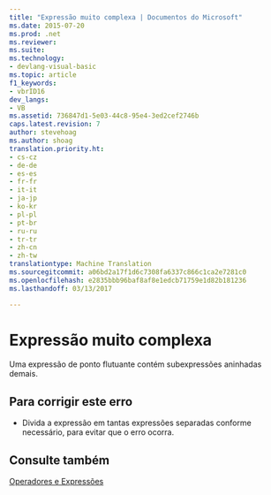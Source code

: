 ```yaml
---
title: "Expressão muito complexa | Documentos do Microsoft"
ms.date: 2015-07-20
ms.prod: .net
ms.reviewer: 
ms.suite: 
ms.technology:
- devlang-visual-basic
ms.topic: article
f1_keywords:
- vbrID16
dev_langs:
- VB
ms.assetid: 736847d1-5e03-44c8-95e4-3ed2cef2746b
caps.latest.revision: 7
author: stevehoag
ms.author: shoag
translation.priority.ht:
- cs-cz
- de-de
- es-es
- fr-fr
- it-it
- ja-jp
- ko-kr
- pl-pl
- pt-br
- ru-ru
- tr-tr
- zh-cn
- zh-tw
translationtype: Machine Translation
ms.sourcegitcommit: a06bd2a17f1d6c7308fa6337c866c1ca2e7281c0
ms.openlocfilehash: e2835bbb96baf8af8e1edcb71759e1d82b181236
ms.lasthandoff: 03/13/2017

---
```

# <a name="expression-too-complex"></a>Expressão muito complexa
Uma expressão de ponto flutuante contém subexpressões aninhadas demais.  
  
## <a name="to-correct-this-error"></a>Para corrigir este erro  
  
-   Divida a expressão em tantas expressões separadas conforme necessário, para evitar que o erro ocorra.  
  
## <a name="see-also"></a>Consulte também  
 [Operadores e Expressões](../../../visual-basic/programming-guide/language-features/operators-and-expressions/index.md)
